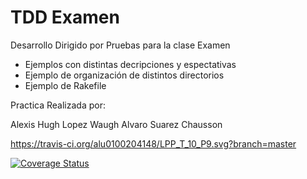 TDD Examen
================

Desarrollo Dirigido por Pruebas para la clase Examen

  * Ejemplos con distintas decripciones y espectativas 
  * Ejemplo de organización de distintos directorios
  * Ejemplo de Rakefile
  
  Practica Realizada por:
  
  Alexis Hugh Lopez Waugh
  Alvaro Suarez Chausson


https://travis-ci.org/alu0100204148/LPP_T_10_P9.svg?branch=master


<a href='https://coveralls.io/r/alu0100204148/LPP_T_10_P9'><img src='https://coveralls.io/repos/alu0100204148/LPP_T_10_P9/badge.png' alt='Coverage Status' /></a>


